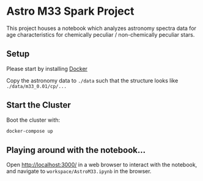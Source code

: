 # Astro M33 Spark Project

This project houses a notebook which analyzes astronomy spectra data for age characteristics for chemically peculiar / non-chemically peculiar stars.

## Setup

Please start by installing [Docker](https://docs.docker.com/get-docker/)

Copy the astronomy data to `./data` such that the structure looks like `./data/m33_0.01/cp/...`

## Start the Cluster

Boot the cluster with:
```sh
docker-compose up
```

## Playing around with the notebook...

Open [http://localhost:3000/](http://localhost:3000/) in a web browser to interact with the notebook, and navigate to `workspace/AstroM33.ipynb` in the browser.